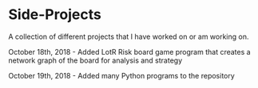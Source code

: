 # Side-Projects
A collection of different projects that I have worked on or am working on.

October 18th, 2018 - Added LotR Risk board game program that creates a network graph of the board for analysis and strategy

October 19th, 2018 - Added many Python programs to the repository
